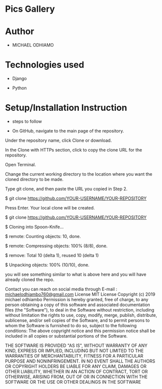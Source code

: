# Pics Gallery
# Author
* MICHAEL ODHIAMO 

# Technologies used

* Django

* Python

# Setup/Installation Instruction
* steps to follow

* On GitHub, navigate to the main page of the repository.

Under the repository name, click Clone or download.

In the Clone with HTTPs section, click to copy the clone URL for the repository.

Open Terminal.

Change the current working directory to the location where you want the cloned directory to be made.

Type git clone, and then paste the URL you copied in Step 2.

$ git clone https://github.com/YOUR-USERNAME/YOUR-REPOSITORY

Press Enter. Your local clone will be created.

$ git clone https://github.com/YOUR-USERNAME/YOUR-REPOSITORY

$ Cloning into Spoon-Knife...

$ remote: Counting objects: 10, done.

$ remote: Compressing objects: 100% (8/8), done.

$ remove: Total 10 (delta 1), reused 10 (delta 1)

$ Unpacking objects: 100% (10/10), done.

you will see something similar to what is above here and you will have already cloned the repo.

Contact
you can reach on social media through
E-mail : michaelodhiambo760@gmail.com
License
MIT License Copyright (c) 2019 michael odhiambo Permission is hereby granted, free of charge, to any person obtaining a copy of this software and associated documentation files (the "Software"), to deal in the Software without restriction, including without limitation the rights to use, copy, modify, merge, publish, distribute, sublicense, and/or sell copies of the Software, and to permit persons to whom the Software is furnished to do so, subject to the following conditions: The above copyright notice and this permission notice shall be included in all copies or substantial portions of the Software.

THE SOFTWARE IS PROVIDED "AS IS", WITHOUT WARRANTY OF ANY KIND, EXPRESS OR IMPLIED, INCLUDING BUT NOT LIMITED TO THE WARRANTIES OF MERCHANTABILITY, FITNESS FOR A PARTICULAR PURPOSE AND NONINFRINGEMENT. IN NO EVENT SHALL THE AUTHORS OR COPYRIGHT HOLDERS BE LIABLE FOR ANY CLAIM, DAMAGES OR OTHER LIABILITY, WHETHER IN AN ACTION OF CONTRACT, TORT OR OTHERWISE, ARISING FROM, OUT OF OR IN CONNECTION WITH THE SOFTWARE OR THE USE OR OTHER DEALINGS IN THE SOFTWARE
 
